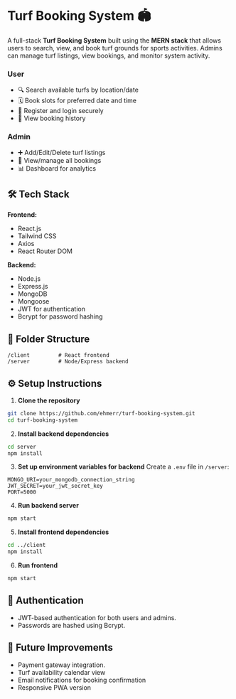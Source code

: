
# Turf Booking System 🏟️

A full-stack **Turf Booking System** built using the **MERN stack** that allows users to search, view, and book turf grounds for sports activities. Admins can manage turf listings, view bookings, and monitor system activity.


### User
- 🔍 Search available turfs by location/date
- 🗓️ Book slots for preferred date and time
- 👤 Register and login securely
- 🧾 View booking history

### Admin
- ➕ Add/Edit/Delete turf listings
- 📅 View/manage all bookings
- 📊 Dashboard for analytics

## 🛠️ Tech Stack

**Frontend:**
- React.js
- Tailwind CSS
- Axios
- React Router DOM

**Backend:**
- Node.js
- Express.js
- MongoDB
- Mongoose
- JWT for authentication
- Bcrypt for password hashing

## 📁 Folder Structure

```
/client         # React frontend
/server         # Node/Express backend
```

## ⚙️ Setup Instructions

1. **Clone the repository**
```bash
git clone https://github.com/ehmerr/turf-booking-system.git
cd turf-booking-system
```

2. **Install backend dependencies**
```bash
cd server
npm install
```

3. **Set up environment variables for backend**
Create a `.env` file in `/server`:
```
MONGO_URI=your_mongodb_connection_string
JWT_SECRET=your_jwt_secret_key
PORT=5000
```

4. **Run backend server**
```bash
npm start
```

5. **Install frontend dependencies**
```bash
cd ../client
npm install
```

6. **Run frontend**
```bash
npm start
```

## 🔐 Authentication

- JWT-based authentication for both users and admins.
- Passwords are hashed using Bcrypt.

## 📌 Future Improvements

- Payment gateway integration.
- Turf availability calendar view
- Email notifications for booking confirmation
- Responsive PWA version

